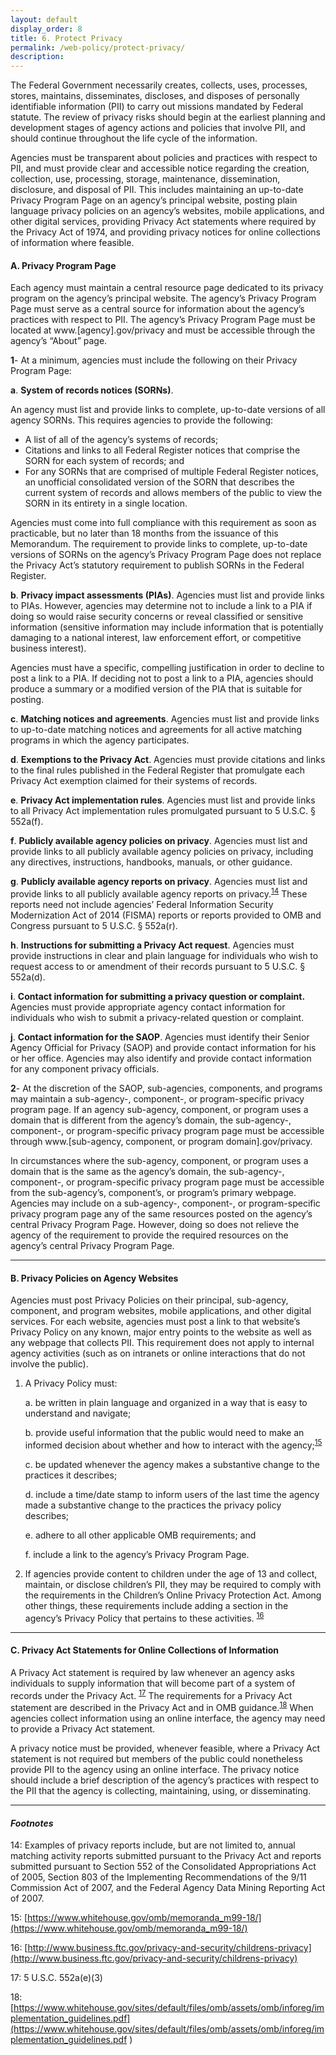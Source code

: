 ```yaml
---
layout: default
display_order: 8
title: 6. Protect Privacy
permalink: /web-policy/protect-privacy/
description:
---
```

The Federal Government necessarily creates, collects, uses, processes, stores, maintains, disseminates, discloses, and disposes of personally identifiable information (PII) to carry out missions mandated by Federal statute. The review of privacy risks should begin at the earliest planning and development stages of agency actions and policies that involve PII, and should continue throughout the life cycle of the information.

Agencies must be transparent about policies and practices with respect to PII, and must provide clear and accessible notice regarding the creation, collection, use, processing, storage, maintenance, dissemination, disclosure, and disposal of PII. This includes maintaining an up-to-date Privacy Program Page on an agency’s principal website, posting plain language privacy policies on an agency’s websites, mobile applications, and other digital services, providing Privacy Act statements where required by the Privacy Act of 1974, and providing privacy notices for online collections of information where feasible.

#### A.	Privacy Program Page

Each agency must maintain a central resource page dedicated to its privacy program on the agency’s principal website.  The agency’s Privacy Program Page must serve as a central source for information about the agency’s practices with respect to PII.  The agency’s Privacy Program Page must be located at www.[agency].gov/privacy and must be accessible through the agency’s “About” page.  

**1**- 
At a minimum, agencies must include the following on their Privacy Program Page:

**a**. **System of records notices (SORNs)**.

An agency must list and provide links to complete, up-to-date versions of all agency SORNs.  This requires agencies to provide the following:
  * A list of all of the agency’s systems of records;
  * Citations and links to all Federal Register notices that comprise the SORN for each system of records; and
  * For any SORNs that are comprised of multiple Federal Register notices, an unofficial consolidated version of the SORN that describes the current system of records and allows members of the public to view the SORN in its entirety in a single location.

Agencies must come into full compliance with this requirement as soon as practicable, but no later than 18 months from the issuance of this Memorandum. The requirement to provide links to complete, up-to-date versions of SORNs on the agency’s Privacy Program Page does not replace the Privacy Act’s statutory requirement to publish SORNs in the Federal Register. 

**b**. **Privacy impact assessments (PIAs)**. 
Agencies must list and provide links to PIAs.  However, agencies may determine not to include a link to a PIA if doing so would raise security concerns or reveal classified or sensitive information (sensitive information may include information that is potentially damaging to a national interest, law enforcement effort, or competitive business interest).  

Agencies must have a specific, compelling justification in order to decline to post a link to a PIA.  If deciding not to post a link to a PIA, agencies should produce a summary or a modified version of the PIA that is suitable for posting.
	
**c**.	**Matching notices and agreements**.  Agencies must list and provide links to up-to-date matching notices and agreements for all active matching programs in which the agency participates.  

**d**.	**Exemptions to the Privacy Act**.  Agencies must provide citations and links to the final rules published in the Federal Register that promulgate each Privacy Act exemption claimed for their systems of records.

**e**.	**Privacy Act implementation rules**.  Agencies must list and provide links to all Privacy Act implementation rules promulgated pursuant to 5 U.S.C. § 552a(f).

**f**.	**Publicly available agency policies on privacy**.  Agencies must list and provide links to all publicly available agency policies on privacy, including any directives, instructions, handbooks, manuals, or other guidance.

**g**.	**Publicly available agency reports on privacy**.  Agencies must list and provide links to all publicly available agency reports on privacy.<sup>[14](#myfootnote13)</sup>   These reports need not include agencies’ Federal Information Security Modernization Act of 2014 (FISMA) reports or reports provided to OMB and Congress pursuant to 5 U.S.C. § 552a(r).

**h**.	**Instructions for submitting a Privacy Act request**.  Agencies must provide instructions in clear and plain language for individuals who wish to request access to or amendment of their records pursuant to 5 U.S.C. § 552a(d).

**i**.	**Contact information for submitting a privacy question or complaint.**  Agencies must provide appropriate agency contact information for individuals who wish to submit a privacy-related question or complaint.

**j**.	**Contact information for the SAOP**.  Agencies must identify their Senior Agency Official for Privacy (SAOP) and provide contact information for his or her office.  Agencies may also identify and provide contact information for any component privacy officials.

**2**- 
At the discretion of the SAOP, sub-agencies, components, and programs may maintain a sub-agency-, component-, or program-specific privacy program page.  If an agency sub-agency, component, or program uses a domain that is different from the agency’s domain, the sub-agency-, component-, or program-specific privacy program page must be accessible through www.[sub-agency, component, or program domain].gov/privacy.  

In circumstances where the sub-agency, component, or program uses a domain that is the same as the agency’s domain, the sub-agency-, component-, or program-specific privacy program page must be accessible from the sub-agency’s, component’s, or program’s primary webpage. Agencies may include on a sub-agency-, component-, or program-specific privacy program page any of the same resources posted on the agency’s central Privacy Program Page.  However, doing so does not relieve the agency of the requirement to provide the required resources on the agency’s central Privacy Program Page.

***

#### B.	Privacy Policies on Agency Websites
Agencies must post Privacy Policies on their principal, sub-agency, component, and program websites, mobile applications, and other digital services.  For each website, agencies must post a link to that website’s Privacy Policy on any known, major entry points to the website as well as any webpage that collects PII.  This requirement does not apply to internal agency activities (such as on intranets or online interactions that do not involve the public).

1.	A Privacy Policy must:

	a.	be written in plain language and organized in a way that is easy to understand and navigate;  

	b.	provide useful information that the public would need to make an informed decision about whether and how to interact with the agency;<sup>[15](#myfootnote13)</sup> 

	c.	be updated whenever the agency makes a substantive change to the practices it describes;

	d.	include a time/date stamp to inform users of the last time the agency made a substantive change to the practices the privacy policy describes;

	e.	adhere to all other applicable OMB requirements; and

	f.	include a link to the agency’s Privacy Program Page.

2.	If agencies provide content to children under the age of 13 and collect, maintain, or disclose children’s PII, they may be required to comply with the requirements in the Children’s Online Privacy Protection Act.  Among other things, these requirements include adding a section in the agency’s Privacy Policy that pertains to these activities. <sup>[16](#myfootnote16)</sup>

***

#### C.	Privacy Act Statements for Online Collections of Information

A Privacy Act statement is required by law whenever an agency asks individuals to supply information that will become part of a system of records under the Privacy Act. <sup>[17](#myfootnote13)</sup>   The requirements for a Privacy Act statement are described in the Privacy Act and in OMB guidance.<sup>[18](#myfootnote18)</sup>   When agencies collect information using an online interface, the agency may need to provide a Privacy Act statement.

A privacy notice must be provided, whenever feasible, where a Privacy Act statement is not required but members of the public could nonetheless provide PII to the agency using an online interface.  The privacy notice should include a brief description of the agency’s practices with respect to the PII that the agency is collecting, maintaining, using, or disseminating.

***
#### ***Footnotes***
<a name="myfootnote1">14</a>: Examples of privacy reports include, but are not limited to, annual matching activity reports submitted pursuant to the Privacy Act and reports submitted pursuant to Section 552 of the Consolidated Appropriations Act of 2005, Section 803 of the Implementing Recommendations of the 9/11 Commission Act of 2007, and the Federal Agency Data Mining Reporting Act of 2007.

<a name="myfootnote1">15</a>: [https://www.whitehouse.gov/omb/memoranda_m99-18/](https://www.whitehouse.gov/omb/memoranda_m99-18/) 

<a name="myfootnote1">16</a>: [http://www.business.ftc.gov/privacy-and-security/childrens-privacy](http://www.business.ftc.gov/privacy-and-security/childrens-privacy)

<a name="myfootnote1">17</a>: 5 U.S.C. 552a(e)(3)

<a name="myfootnote1">18</a>:[https://www.whitehouse.gov/sites/default/files/omb/assets/omb/inforeg/implementation_guidelines.pdf](https://www.whitehouse.gov/sites/default/files/omb/assets/omb/inforeg/implementation_guidelines.pdf ) 
